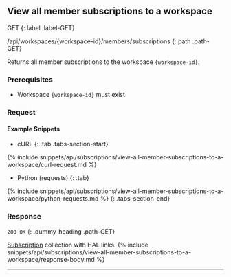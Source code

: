 ## View all member subscriptions to a workspace

GET
{:.label .label-GET}

/api/workspaces/{workspace-id}/members/subscriptions
{:.path .path-GET}

Returns all member subscriptions to the workspace `{workspace-id}`.

### Prerequisites
- Workspace `{workspace-id}` must exist

### Request
#### Example Snippets
- cURL
{: .tab .tabs-section-start}

{% include snippets/api/subscriptions/view-all-member-subscriptions-to-a-workspace/curl-request.md %}

- Python (requests)
{: .tab}

{% include snippets/api/subscriptions/view-all-member-subscriptions-to-a-workspace/python-requests.md %}
{: .tabs-section-end}

### Response
`200 OK`
{: .dummy-heading .path-GET}

[Subscription](#subscription) collection with HAL links.
{% include snippets/api/subscriptions/view-all-member-subscriptions-to-a-workspace/response-body.md %}

---
